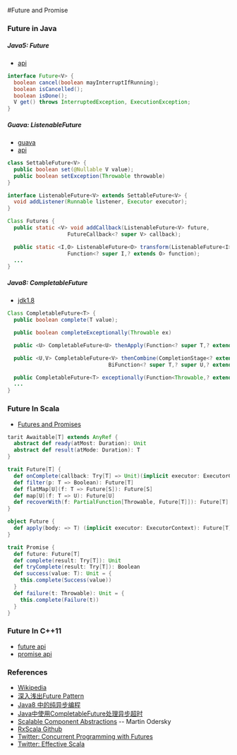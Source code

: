 #Future and Promise

### Future in Java

##### Java5: Future
- [api](https://docs.oracle.com/javase/8/docs/api/java/util/concurrent/Future.html)

```java
interface Future<V> {
  boolean cancel(boolean mayInterruptIfRunning);
  boolean isCancelled();
  boolean isDone();
  V get() throws InterruptedException, ExecutionException;
}
```

##### Guava: ListenableFuture
- [guava](https://code.google.com/p/guava-libraries/wiki/ListenableFutureExplained)
- [api](http://docs.guava-libraries.googlecode.com/git/javadoc/com/google/common/util/concurrent/ListenableFuture.html)

```java
class SettableFuture<V> {
  public boolean set(@Nullable V value);
  public boolean setException(Throwable throwable)
}

interface ListenableFuture<V> extends SettableFuture<V> {
  void addListener(Runnable listener, Executor executor);
}

Class Futures {
  public static <V> void addCallback(ListenableFuture<V> future,
                   FutureCallback<? super V> callback);

  public static <I,O> ListenableFuture<O> transform(ListenableFuture<I> input,
                   Function<? super I,? extends O> function);
  ...
}
```

##### Java8: CompletableFuture
- [jdk1.8](https://docs.oracle.com/javase/8/docs/api/java/util/concurrent/CompletableFuture.html)

```java
Class CompletableFuture<T> {
  public boolean complete(T value);

  public boolean completeExceptionally(Throwable ex)

  public <U> CompletableFuture<U> thenApply(Function<? super T,? extends U> fn);

  public <U,V> CompletableFuture<V> thenCombine(CompletionStage<? extends U> other,
                                BiFunction<? super T,? super U,? extends V> fn)

  public CompletableFuture<T> exceptionally(Function<Throwable,? extends T> fn)
  ...
}
```

### Future In Scala
- [Futures and Promises](http://docs.scala-lang.org/overviews/core/futures.html)

```scala
tarit Awaitable[T] extends AnyRef {
  abstract def ready(atMost: Duration): Unit
  abstract def result(atMode: Duration): T
}

trait Future[T] {
  def onComplete(callback: Try[T] => Unit)(implicit executor: ExecutorContext): Unit
  def filter(p: T => Boolean): Future[T]
  def flatMap[U](f: T => Future[S]): Future[S]
  def map[U](f: T => U): Future[U]
  def recoverWith(f: PartialFunction[Throwable, Future[T]]): Future[T]
}

object Future {
  def apply(body: => T) (implicit executor: ExecutorContext): Future[T]
}
```

```scala
trait Promise {
  def future: Future[T]
  def complete(result: Try[T]): Unit
  def tryComplete(result: Try[T]): Boolean
  def success(value: T): Unit = {
    this.complete(Success(value))
  }
  def failure(t: Throwable): Unit = {
    this.complete(Failure(t))
  }
}
```

### Future In C++11
- [future api](http://en.cppreference.com/w/cpp/thread/future)
- [promise api](http://en.cppreference.com/w/cpp/thread/promise)

### References
- [Wikipedia](https://en.wikipedia.org/wiki/Futures_and_promises)
- [深入浅出Future Pattern](http://www.wuzesheng.com/?p=2485)
- [Java8 中的纯异步编程](http://www.tuicool.com/articles/ABVV3q)
- [Java中使用CompletableFuture处理异步超时](http://www.xker.com/page/e2015/06/198145.html)
- [Scalable Component Abstractions](http://lampwww.epfl.ch/~odersky/papers/ScalableComponent.pdf) -- Martin Odersky
- [RxScala Github](https://github.com/ReactiveX/RxScala)
- [Twitter: Concurrent Programming with Futures](http://twitter.github.io/finagle/guide/Futures.html)
- [Twitter: Effective Scala](http://twitter.github.io/effectivescala/index.html)
